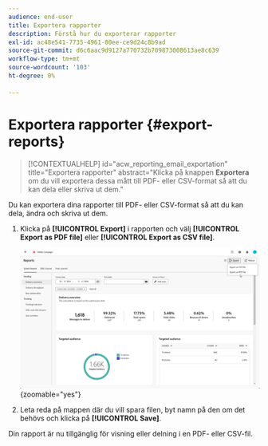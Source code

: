 ```yaml
---
audience: end-user
title: Exportera rapporter
description: Förstå hur du exporterar rapporter
exl-id: ac48e541-7735-4961-80ee-ce9d24c8b9ad
source-git-commit: d6c6aac9d9127a770732b709873008613ae8c639
workflow-type: tm+mt
source-wordcount: '103'
ht-degree: 0%

---
```


# Exportera rapporter {#export-reports}

>[!CONTEXTUALHELP]
>id="acw_reporting_email_exportation"
>title="Exportera rapporter"
>abstract="Klicka på knappen **Exportera** om du vill exportera dessa mått till PDF- eller CSV-format så att du kan dela eller skriva ut dem."

Du kan exportera dina rapporter till PDF- eller CSV-format så att du kan dela, ändra och skriva ut dem.

1. Klicka på **[!UICONTROL Export]** i rapporten och välj **[!UICONTROL Export as PDF file]** eller **[!UICONTROL Export as CSV file]**.

   ![Skärmbild som visar exportalternativen i det globala rapportgränssnittet](assets/global_report_export.png){zoomable="yes"}

1. Leta reda på mappen där du vill spara filen, byt namn på den om det behövs och klicka på **[!UICONTROL Save]**.

Din rapport är nu tillgänglig för visning eller delning i en PDF- eller CSV-fil.